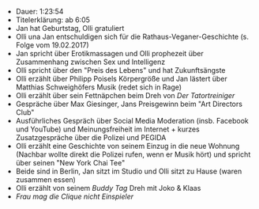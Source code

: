 - Dauer: 1:23:54
- Titelerklärung: ab 6:05
- Jan hat Geburtstag, Olli gratuliert
- Olli una Jan entschuldigen sich für die Rathaus-Veganer-Geschichte (s. Folge vom 19.02.2017)
- Jan spricht über Erotikmassagen und Olli prophezeit über Zusammenhang zwischen Sex und Intelligenz
- Olli spricht über den "Preis des Lebens" und hat Zukunftsängste
- Olli erzählt über Philipp Poisels Körpergröße und Jan lästert über Matthias Schweighöfers Musik (redet sich in Rage)
- Olli erzählt über sein Fettnäpchen beim Dreh von *Der Tatortreiniger*
- Gespräche über Max Giesinger, Jans Preisgewinn beim "Art Directors Club"
- Ausführliches Gespräch über Social Media Moderation (insb. Facebook und YouTube) und Meinungsfreiheit im Internet + kurzes Zusatzgespräche über die Polizei und PEGIDA
- Olli erzählt eine Geschichte von seinem Einzug in die neue Wohnung (Nachbar wollte direkt die Polizei rufen, wenn er Musik hört) und spricht über seinen "New York Chai Tee"
- Beide sind in Berlin, Jan sitzt im Studio und Olli sitzt zu Hause (waren zusammen essen)
- Olli erzählt von seinem *Buddy Tag* Dreh mit Joko & Klaas
- *Frau mag die Clique nicht Einspieler*
